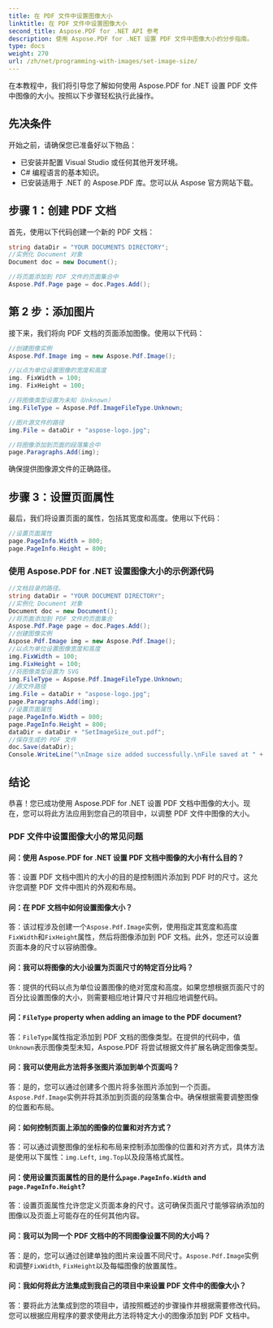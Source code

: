 ```yaml
---
title: 在 PDF 文件中设置图像大小
linktitle: 在 PDF 文件中设置图像大小
second_title: Aspose.PDF for .NET API 参考
description: 使用 Aspose.PDF for .NET 设置 PDF 文件中图像大小的分步指南。
type: docs
weight: 270
url: /zh/net/programming-with-images/set-image-size/
---
```

在本教程中，我们将引导您了解如何使用 Aspose.PDF for .NET 设置 PDF 文件中图像的大小。按照以下步骤轻松执行此操作。

## 先决条件

开始之前，请确保您已准备好以下物品：

- 已安装并配置 Visual Studio 或任何其他开发环境。
- C# 编程语言的基本知识。
- 已安装适用于 .NET 的 Aspose.PDF 库。您可以从 Aspose 官方网站下载。

## 步骤 1：创建 PDF 文档

首先，使用以下代码创建一个新的 PDF 文档：

```csharp
string dataDir = "YOUR DOCUMENTS DIRECTORY";
//实例化 Document 对象
Document doc = new Document();

//将页面添加到 PDF 文件的页面集合中
Aspose.Pdf.Page page = doc.Pages.Add();
```

## 第 2 步：添加图片

接下来，我们将向 PDF 文档的页面添加图像。使用以下代码：

```csharp
//创建图像实例
Aspose.Pdf.Image img = new Aspose.Pdf.Image();

//以点为单位设置图像的宽度和高度
img. FixWidth = 100;
img. FixHeight = 100;

//将图像类型设置为未知（Unknown）
img.FileType = Aspose.Pdf.ImageFileType.Unknown;

//图片源文件的路径
img.File = dataDir + "aspose-logo.jpg";

//将图像添加到页面的段落集合中
page.Paragraphs.Add(img);
```

确保提供图像源文件的正确路径。

## 步骤 3：设置页面属性

最后，我们将设置页面的属性，包括其宽度和高度。使用以下代码：

```csharp
//设置页面属性
page.PageInfo.Width = 800;
page.PageInfo.Height = 800;
```

### 使用 Aspose.PDF for .NET 设置图像大小的示例源代码 
```csharp
//文档目录的路径。
string dataDir = "YOUR DOCUMENT DIRECTORY";
//实例化 Document 对象
Document doc = new Document();
//将页面添加到 PDF 文件的页面集合
Aspose.Pdf.Page page = doc.Pages.Add();
//创建图像实例
Aspose.Pdf.Image img = new Aspose.Pdf.Image();
//以点为单位设置图像宽度和高度
img.FixWidth = 100;
img.FixHeight = 100;
//将图像类型设置为 SVG
img.FileType = Aspose.Pdf.ImageFileType.Unknown;
//源文件路径
img.File = dataDir + "aspose-logo.jpg";
page.Paragraphs.Add(img);
//设置页面属性
page.PageInfo.Width = 800;
page.PageInfo.Height = 800;
dataDir = dataDir + "SetImageSize_out.pdf";
//保存生成的 PDF 文件
doc.Save(dataDir);
Console.WriteLine("\nImage size added successfully.\nFile saved at " + dataDir);
```

## 结论

恭喜！您已成功使用 Aspose.PDF for .NET 设置 PDF 文档中图像的大小。现在，您可以将此方法应用到您自己的项目中，以调整 PDF 文件中图像的大小。

### PDF 文件中设置图像大小的常见问题

#### 问：使用 Aspose.PDF for .NET 设置 PDF 文档中图像的大小有什么目的？

答：设置 PDF 文档中图片的大小的目的是控制图片添加到 PDF 时的尺寸。这允许您调整 PDF 文件中图片的外观和布局。

#### 问：在 PDF 文档中如何设置图像大小？

答：该过程涉及创建一个`Aspose.Pdf.Image`实例，使用指定其宽度和高度`FixWidth`和`FixHeight`属性，然后将图像添加到 PDF 文档。此外，您还可以设置页面本身的尺寸以容纳图像。

#### 问：我可以将图像的大小设置为页面尺寸的特定百分比吗？

答：提供的代码以点为单位设置图像的绝对宽度和高度。如果您想根据页面尺寸的百分比设置图像的大小，则需要相应地计算尺寸并相应地调整代码。

#### 问：`FileType` property when adding an image to the PDF document?

答：`FileType`属性指定添加到 PDF 文档的图像类型。在提供的代码中，值`Unknown`表示图像类型未知，Aspose.PDF 将尝试根据文件扩展名确定图像类型。

#### 问：我可以使用此方法将多张图片添加到单个页面吗？

答：是的，您可以通过创建多个图片将多张图片添加到一个页面。`Aspose.Pdf.Image`实例并将其添加到页面的段落集合中。确保根据需要调整图像的位置和布局。

#### 问：如何控制页面上添加的图像的位置和对齐方式？

答：可以通过调整图像的坐标和布局来控制添加图像的位置和对齐方式，具体方法是使用以下属性：`img.Left`, `img.Top`以及段落格式属性。

#### 问：使用设置页面属性的目的是什么`page.PageInfo.Width` and `page.PageInfo.Height`?

答：设置页面属性允许您定义页面本身的尺寸。这可确保页面尺寸能够容纳添加的图像以及页面上可能存在的任何其他内容。

#### 问：我可以为同一个 PDF 文档中的不同图像设置不同的大小吗？

答：是的，您可以通过创建单独的图片来设置不同尺寸。`Aspose.Pdf.Image`实例和调整`FixWidth`, `FixHeight`以及每幅图像的放置属性。

#### 问：我如何将此方法集成到我自己的项目中来设置 PDF 文件中的图像大小？

答：要将此方法集成到您的项目中，请按照概述的步骤操作并根据需要修改代码。您可以根据应用程序的要求使用此方法将特定大小的图像添加到 PDF 文档中。